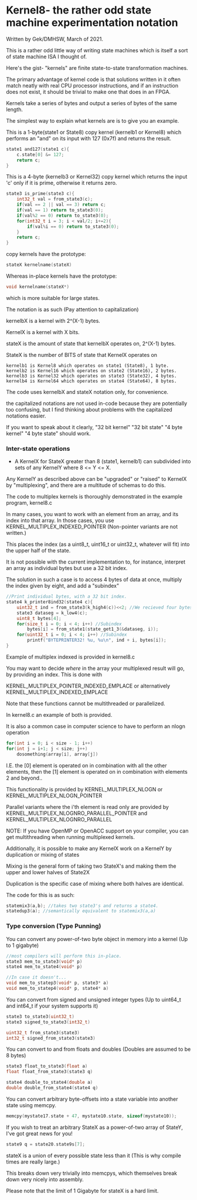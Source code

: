 # Kernel8- the rather odd state machine experimentation notation

Written by Gek/DMHSW, March of 2021.


This is a rather odd little way of writing state machines which is itself a sort of 
state machine ISA I thought of.

Here's the gist- "kernels" are finite state-to-state transformation machines.

The primary advantage of kernel code is that solutions written in it often match neatly with real CPU processor
instructions, and if an instruction does not exist, it should be trivial to make one that does in an FPGA.

Kernels take a series of bytes and output a series of bytes of the same length.

The simplest way to explain what kernels are is to give you an example.

This is a 1-byte(state1 or State8) copy kernel (kernelb1 or Kernel8)
which performs an "and" on its input with 127 (0x7f) and returns the result.
```c
state1 and127(state1 c){
	c.state[0] &= 127;
	return c;
}
```

This is a 4-byte (kernelb3 or Kernel32) copy kernel which
returns the input 'c' only if it is prime, otherwise it returns zero.
```c
state3 is_prime(state3 c){
	int32_t val = from_state3(c);
	if(val == 2 || val == 3) return c;
	if(val == 1) return to_state3(0);
	if(val%2 == 0) return to_state3(0);
	for(int32_t i = 3; i < val/2; i+=2){
		if(val%i == 0) return to_state3(0);
	}
	return c;
}
```

copy kernels have the prototype:
```c
stateX kernelname(stateX)
```
Whereas in-place kernels have the prototype:
```c
void kernelname(stateX*)
```
which is more suitable for large states.

The notation is as such (Pay attention to capitalization)

kernelbX is a kernel with 2^(X-1) bytes.

KernelX is a kernel with X bits.

stateX is the amount of state that kernelbX operates on, 2^(X-1) bytes.

StateX is the number of BITS of state that KernelX operates on
```
kernelb1 is Kernel8 which operates on state1 (State8), 1 byte.
kernelb2 is Kernel16 which operates on state2 (State16), 2 bytes.
kernelb3 is Kernel32 which operates on state3 (State32), 4 bytes.
kernelb4 is Kernel64 which operates on state4 (State64), 8 bytes.
```

The code uses kernelbX and stateX notation only, for convenience.

the capitalized notations are not used in-code because they are potentially too confusing,
but I find thinking about problems with the capitalized notations easier.

If you want to speak about it clearly, "32 bit kernel" "32 bit state" "4 byte kernel" "4 byte state"
should work. 




### Inter-state operations

* A KernelX for StateX greater than 8 (state1, kernelb1) can subdivided into sets of any KernelY where 8 <= Y <= X.

Any KernelY as described above can be "upgraded" or "raised" to KernelX by
"multiplexing", and there are a multitude of schemas to do this.

The code to multiplex kernels is thoroughly demonstrated in the example program, kernel8.c

In many cases, you want to work with an element from an array, and its index into that array.
In those cases, you use KERNEL_MULTIPLEX_INDEXED_POINTER (Non-pointer variants are not written.)

This places the index (as a uint8_t, uint16_t or uint32_t, whatever will fit) into the upper half of the state.

It is not possible with the current implementation to, for instance, 
interpret an array as individual bytes but use a 32 bit index.

The solution in such a case is to access 4 bytes of data at once, multiply the index given by eight, and add a 
"subindex"
```c
//Print individual bytes, with a 32 bit index.
state4 k_printer8ind32(state4 c){
	uint32_t ind = from_state3(k_high4(c))<<2; //We recieved four bytes of data!
	state3 dataseg = k_low4(c);
	uint8_t bytes[4];
	for(size_t i = 0; i < 4; i++) //Subindex
		bytes[i] = from_state1(state_get1_3(&dataseg, i));
	for(uint32_t i = 0; i < 4; i++) //Subindex
		printf("BYTEPRINTER32! %u, %u\n", ind + i, bytes[i]);
}
```

Example of multiplex indexed is provided in kernel8.c

You may want to decide *where* in the array your multiplexed result will go, by providing an index.
This is done with

KERNEL_MULTIPLEX_POINTER_INDEXED_EMPLACE
or alternatively
KERNEL_MULTIPLEX_INDEXED_EMPLACE

Note that these functions cannot be multithreaded or parallelized.

In kernel8.c an example of both is provided.

It is also a common case in computer science to have to perform an nlogn operation

```c
for(int i = 0; i < size - 1; i++)
for(int j = i+1; j < size; j++)
	dosomething(array[i], array[j])
```
I.E. the [0] element is operated on in combination with all the other elements,
then the [1] element is operated on in combination with elements 2 and beyond..

This functionality is provided by KERNEL_MULTIPLEX_NLOGN or KERNEL_MULTIPLEX_NLOGN_POINTER

Parallel variants where the i'th element is read only are provided by KERNEL_MULTIPLEX_NLOGNRO_PARALLEL_POINTER
and
KERNEL_MULTIPLEX_NLOGNRO_PARALLEL

NOTE: If you have OpenMP or OpenACC support on your compiler, you can get
multithreading when running multiplexed kernels.

Additionally, it is possible to make any KernelX work on a KernelY by duplication or mixing of states

Mixing is the general form of taking two StateX's and making them the upper and lower halves of State2X

Duplication is the specific case of mixing where both halves are identical.

The code for this is as such:
```c
statemix3(a,b); //takes two state3's and returns a state4.
statedup3(a); //semantically equivalent to statemix3(a,a)
```



### Type conversion (Type Punning)

You can convert any power-of-two byte object in memory into a kernel (Up to 1 gigabyte)

```c
//most compilers will perform this in-place.
state3 mem_to_state3(void* p)
state4 mem_to_state4(void* p)

//In case it doesn't...
void mem_to_statep3(void* p, state3* a)
void mem_to_statep4(void* p, state4* a)
```

You can convert from signed and unsigned integer types (Up to uint64_t and int64_t if your system supports it)

```c
state3 to_state3(uint32_t)
state3 signed_to_state3(int32_t)

uint32_t from_state3(state3)
int32_t signed_from_state3(state3)
```

You can convert to and from floats and doubles (Doubles are assumed to be 8 bytes)
```c
state3 float_to_state3(float a)
float float_from_state3(state3 q)

state4 double_to_state4(double a)
double double_from_state4(state4 q)
```

You can convert arbitrary byte-offsets into a state variable into another state using memcpy.

```c
memcpy(mystate17.state + 47, mystate10.state, sizeof(mystate10));
```

If you wish to treat an arbitrary StateX as a power-of-two array of StateY,
I've got great news for you!

```c
state9 q = state20.state9s[7];
```

stateX is a union of every possible state less than it (This is why compile times are really large.)


This breaks down very trivially into memcpys, which themselves break down very nicely into assembly.


Please note that the limit of 1 Gigabyte for stateX is a hard limit.

